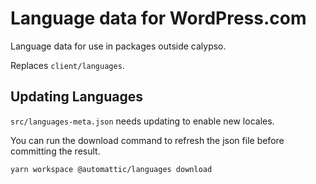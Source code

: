 # Language data for WordPress.com

Language data for use in packages outside calypso.

Replaces `client/languages`.

## Updating Languages

`src/languages-meta.json` needs updating to enable new locales.

You can run the download command to refresh the json file before committing the result.

```
yarn workspace @automattic/languages download
```
